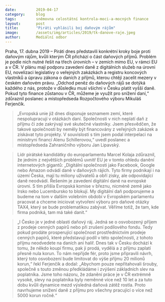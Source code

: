```yaml
---
date:         2019-04-17
category:     blog
tags:         sněmovna celostátní kontrola-moci-a-mocných finance
layout:       post
title:        "Piráti vyhlásili boj daňovým rájům"
image:        /assets/img/articles/2019/tk-danove-raje.jpeg
author:       Mediální odbor
---
```



Praha, 17. dubna 2019 – Piráti dnes představili konkrétní kroky boje proti daňovým rájům, kvůli kterým ČR přichází o část daňových příjmů. Problém je podle nich nutné řešit na třech úrovních – v zemích mimo EU, v rámci EU a v ČR. V plánu mají podporu zavedení daně z digitálních služeb na úrovni EU, novelizaci legislativy o veřejných zakázkách a registru koncových vlastníků a úpravu zákona o daních z příjmů, kterou chtějí zacelit mezery v českém daňovém právu. „Odchod peněz do daňových rájů se dotýká každého z nás, protože v důsledku musí všichni v Česku platit vyšší daně. Pokud tyto finance zůstanou v ČR, můžeme je využít pro snížení daní,“ zdůraznil poslanec a místopředseda Rozpočtového výboru Mikuláš Ferjenčík.

> „Evropská unie již dnes disponuje seznamem zemí, které nespolupracují v otázkách daní. Společnosti v nich neplatí daň z příjmu či zde zakrývají své skutečné vlastníky. Jsem přesvědčen, že takové společnosti by neměly být financovány z veřejných zakázek a získávat tyto projekty. V souvislosti s tím jsem podal interpelaci na ministryni financí Alenu Schillerovou,“ uvedl poslanec a místopředseda Zahraničního výboru Jan Lipavský.

> Lídr pirátské kandidátky do europarlamentu Marcel Kolaja zdůraznil, že jedním z největších problémů uvnitř EU je v tomto ohledu danění internetových gigantů: „Digitální společnosti jako Facebook, Google nebo Amazon odvádí daně v daňových rájích. Tyto firmy podnikají i na území Česka, mají tu miliony uživatelů a obří zisky, ale odpovídající daně neodvádí. Řešením je zavedení digitální daně na evropské úrovni. S tím přišla Evropská komise v březnu, nicméně země jako Irsko nebo Lucembursko to blokují. My digitální daň podporujeme a budeme na tom v dalším volebním období v Evropském parlamentu pracovat a chceme iniciovat vytvoření výboru pro daňové otázky TAX4, který se bude problematikou zabývat. Věříme totiž, že tam, kde firma podniká, tam má také danit.“

> „I Česko je v jedné oblasti daňový ráj. Jedná se o osvobozený příjem z prodeje cenných papírů nebo při zrušení podílového fondu. Tedy pokud prodáte prosperující společnost prostřednictvím prodeje cenných papírů, které představují podíl v této společnosti, z tohoto příjmu neodvedete na daních ani halíř. Dnes tak v Česku dochází k tomu, že někdo koupí firmu, pak ji prodá, vydělá a z příjmu zaplatí přesně nula korun. To nám nepřijde fér, proto jsme připravili návrh, který toto osvobození bude limitovat do výše příjmu 20 milionů korun,“ řekl Ferjenčík a dodal: „Abychom pouze nepřitahovali šrouby, společně s touto změnou předkládáme i zvýšení základních slev na poplatníka. Jsme toho názoru, že zdanění práce je v ČR extrémně vysoké, slevy na poplatníka byly neměnné více než 10 let a za tuto dobu kvůli dynamice mezd výsledná daňová zátěž rostla. Proto navrhujeme snížení daně z příjmu pro všechny pracující o více než 5000 korun ročně.“
